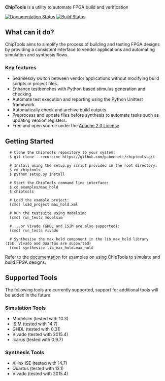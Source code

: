 **ChipTools** is a utility to automate FPGA build and verification

[![Documentation Status](https://readthedocs.org/projects/chiptools/badge/?version=latest)](http://chiptools.readthedocs.org/en/latest/?badge=latest) [![Build Status](https://travis-ci.org/pabennett/chiptools.svg?branch=master)](https://travis-ci.org/pabennett/chiptools.svg?branch=master)

## What can it do?

ChipTools aims to simplify the process of building and testing FPGA designs by
providing a consistent interface to vendor applications and automating simulation and synthesis flows.

### Key features

   * Seamlessly switch between vendor applications without modifying build scripts or project files.
   * Enhance testbenches with Python based stimulus generation and checking.
   * Automate test execution and reporting using the Python Unittest framework.
   * Automatically check and archive build outputs.
   * Preprocess and update files before synthesis to automate tasks such as updating version registers.
   * Free and open source under the [Apache 2.0 License](http://www.apache.org/licenses/LICENSE-2.0).

## Getting Started
```
  # Clone the ChipTools repository to your system:
  $ git clone --recursive https://github.com/pabennett/chiptools.git
  
  # Install using the setup.py script provided in the root directory:
  $ cd chiptools
  $ python setup.py install
  
  # Start the ChipTools command line interface:
  $ cd examples/max_hold
  $ chiptools
  
  # Load the example project:
  (cmd) load_project max_hold.xml
  
  # Run the testsuite using Modelsim:
  (cmd) run_tests modelsim
  
  # ...or Vivado (GHDL and ISIM are also supported):
  (cmd) run_tests vivado
  
  # Synthesise the max_hold component in the lib_max_hold library (ISE, Vivado and Quartus are supported)
  (cmd) synthesise lib_max_hold.max_hold
```
Refer to the [documentation](http://chiptools.readthedocs.org/en/latest/max_hold.html) for examples on using ChipTools to simulate and build FPGA designs.

## Supported Tools

The following tools are currently supported, support for additional tools
will be added in the future. 

### Simulation Tools

* Modelsim (tested with 10.3)
* ISIM (tested with 14.7)
* GHDL (tested with 0.31)
* Vivado (tested with 2015.4)
* Icarus (tested with 0.9.7)

### Synthesis Tools

* Xilinx ISE (tested with 14.7)
* Quartus (tested with 13.1)
* Vivado (tested with 2015.4)

